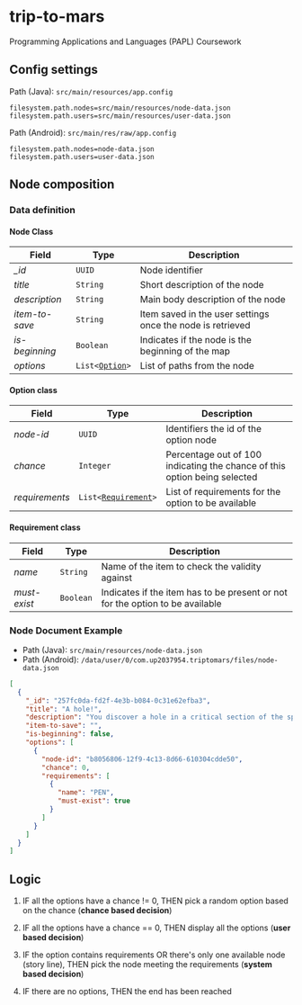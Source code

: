 # trip-to-mars

Programming Applications and Languages (PAPL) Coursework

## Config settings

Path (Java): `src/main/resources/app.config`

```shell
filesystem.path.nodes=src/main/resources/node-data.json
filesystem.path.users=src/main/resources/user-data.json
```

Path (Android): `src/main/res/raw/app.config`

```shell
filesystem.path.nodes=node-data.json
filesystem.path.users=user-data.json
```

## Node composition

### Data definition

#### Node Class

| Field | Type | Description |
| ----- | ---- | ----------- |
| *_id* | `UUID` | Node identifier |
| *title* | `String` | Short description of the node |
| *description* | `String` | Main body description of the node |
| *item-to-save* | `String` | Item saved in the user settings once the node is retrieved |
| *is-beginning* | `Boolean` | Indicates if the node is the beginning of the map |
| *options* | <code>List<[Option](#option-class)></code> | List of paths from the node |

#### Option class

| Field | Type | Description |
| ----- | ---- | ----------- |
| *node-id* | `UUID` | Identifiers the id of the option node |
| *chance* | `Integer` | Percentage out of 100 indicating the chance of this option being selected |
| *requirements* | <code>List<[Requirement](#requirement-class)></code>  | List of requirements for the option to be available |

#### Requirement class

| Field | Type | Description |
| ----- | ---- | ----------- |
| *name* | `String` | Name of the item to check the validity against |
| *must-exist* | `Boolean` | Indicates if the item has to be present or not for the option to be available |

### Node Document Example

- Path (Java): `src/main/resources/node-data.json`
- Path (Android): `/data/user/0/com.up2037954.triptomars/files/node-data.json`

```json
[
  {
    "_id": "257fc0da-fd2f-4e3b-b084-0c31e62efba3",
    "title": "A hole!",
    "description": "You discover a hole in a critical section of the spaceship",
    "item-to-save": "",
    "is-beginning": false,
    "options": [
      {
        "node-id": "b8056806-12f9-4c13-8d66-610304cdde50",
        "chance": 0,
        "requirements": [
          {
            "name": "PEN",
            "must-exist": true
          }
        ]
      }
    ]
  }
]
```

## Logic

1. IF all the options have a chance != 0, THEN pick a random option based on the chance (**chance based decision**)

2. IF all the options have a chance == 0, THEN display all the options (**user based decision**)

3. IF the option contains requirements OR there's only one available node (story line), THEN pick the node meeting the requirements (**system based decision**)

4. IF there are no options, THEN the end has been reached
